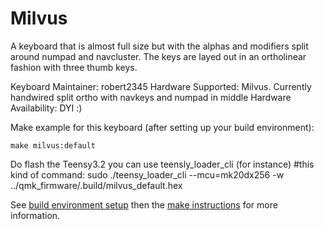 Milvus
============

A keyboard that is almost full size but with the alphas and modifiers split around numpad and
navcluster. The keys are layed out in an ortholinear fashion with three thumb keys.

Keyboard Maintainer: robert2345
Hardware Supported: Milvus. Currently handwired split ortho with navkeys and numpad in middle
Hardware Availability: DYI :)
 
Make example for this keyboard (after setting up your build environment):

    make milvus:default

Do flash the Teensy3.2 you can use teensly_loader_cli (for instance)
#this kind of command: sudo ./teensy_loader_cli --mcu=mk20dx256 -w ../qmk_firmware/.build/milvus_default.hex

See [build environment setup](https://docs.qmk.fm/build_environment_setup.html) then the [make instructions](https://docs.qmk.fm/make_instructions.html) for more information.
